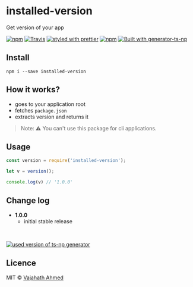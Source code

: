 # installed-version
Get version of your app

[![npm](https://img.shields.io/npm/v/installed-version.svg)](https://www.npmjs.com/package/installed-version)
[![Travis](https://img.shields.io/travis/vajahath/installed-version.svg)](https://travis-ci.org/vajahath/installed-version)
[![styled with prettier](https://img.shields.io/badge/code_style-prettier-ff69b4.svg)](https://github.com/prettier/prettier)
[![npm](https://img.shields.io/npm/dt/installed-version.svg)]()
[![Built with generator-ts-np](https://img.shields.io/badge/scaffolding-ts_np-2699ad.svg)](https://github.com/vajahath/generator-ts-np)


## Install
```
npm i --save installed-version
```

## How it works?
- goes to your application root
- fetches `package.json`
- extracts version and returns it

> Note: :warning: You can't use this package for cli applications.

## Usage
```js
const version = require('installed-version');

let v = version();

console.log(v) // '1.0.0'
```
## Change log
- **1.0.0**
  - initial stable release


<br>

[![used version of ts-np generator](https://img.shields.io/badge/ts--np-v0.0.24-a5a5a5.svg?style=flat-square)](https://github.com/vajahath/generator-ts-np)

## Licence
MIT &copy; [Vajahath Ahmed](https://twitter.com/vajahath)
